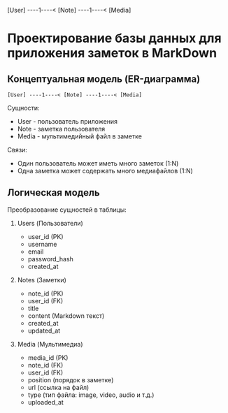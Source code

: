 [User] ----1----< [Note] ----1----< [Media]

# Проектирование базы данных для приложения заметок в MarkDown

## Концептуальная модель (ER-диаграмма)

```
[User] ----1----< [Note] ----1----< [Media]
```

Сущности:
- User - пользователь приложения
- Note - заметка пользователя
- Media - мультимедийный файл в заметке

Связи:
- Один пользователь может иметь много заметок (1:N)
- Одна заметка может содержать много медиафайлов (1:N)

## Логическая модель

Преобразование сущностей в таблицы:

1. Users (Пользователи)
   - user_id (PK)
   - username
   - email
   - password_hash
   - created_at

2. Notes (Заметки)
   - note_id (PK)
   - user_id (FK)
   - title
   - content (Markdown текст)
   - created_at
   - updated_at

3. Media (Мультимедиа)
   - media_id (PK)
   - note_id (FK)
   - user_id (FK)
   - position (порядок в заметке)
   - url (ссылка на файл)
   - type (тип файла: image, video, audio и т.д.)
   - uploaded_at


